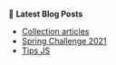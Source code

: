 📕 **Latest Blog Posts**

<!-- BLOG-POST-LIST:START -->
- [Collection articles](/blog/collection)
- [Spring Challenge 2021](/blog/spring-challenge-2021)
- [Tips JS](/blog/tips-js)
<!-- BLOG-POST-LIST:END -->
